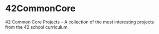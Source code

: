# 42CommonCore
42 Common Core Projects – A collection of the most interesting projects from the 42 school curriculum.
